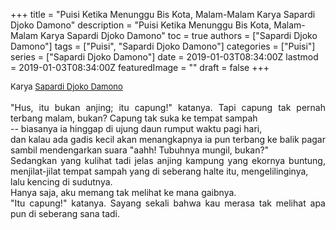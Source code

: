 +++
title = "Puisi Ketika Menunggu Bis Kota, Malam-Malam Karya Sapardi Djoko Damono"
description = "Puisi Ketika Menunggu Bis Kota, Malam-Malam Karya Sapardi Djoko Damono"
toc = true
authors = ["Sapardi Djoko Damono"]
tags = ["Puisi", "Sapardi Djoko Damono"]
categories = ["Puisi"]
series = ["Sapardi Djoko Damono"]
date = 2019-01-03T08:34:00Z
lastmod = 2019-01-03T08:34:00Z
featuredImage = ""
draft = false
+++

<div style="text-align: justify;">
<div style="font-size: small;">Karya <a href="/authors/sapardi-djoko-damono/" target="_blank">Sapardi Djoko Damono</a></div><br />
"Hus, itu bukan anjing; itu capung!" katanya. Tapi capung tak pernah terbang malam, bukan? Capung tak suka ke tempat sampah<br />-- biasanya ia hinggap di ujung daun rumput waktu pagi hari,<br />dan kalau ada gadis kecil akan menangkapnya ia pun terbang ke balik pagar sambil mendengarkan suara "aahh! Tubuhnya mungil, bukan?"<br />Sedangkan yang kulihat tadi jelas anjing kampung yang ekornya buntung, menjilat-jilat tempat sampah yang di seberang halte itu, mengelilinginya,<br />lalu kencing di sudutnya.<br />Hanya saja, aku memang tak melihat ke mana gaibnya.<br />"Itu capung!" katanya. Sayang sekali bahwa kau merasa tak melihat apa pun di seberang sana tadi.</div>
